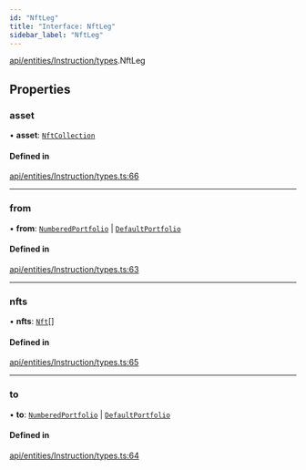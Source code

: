 ```yaml
---
id: "NftLeg"
title: "Interface: NftLeg"
sidebar_label: "NftLeg"
---
```


[api/entities/Instruction/types](../../../../../../modules/API/Entities/Instruction/Types/Types.md).NftLeg

## Properties

### asset

• **asset**: [`NftCollection`](../../../../../../classes/API/Entities/Asset/NonFungible/NftCollection/NftCollection.md)

#### Defined in

[api/entities/Instruction/types.ts:66](https://github.com/PolymeshAssociation/polymesh-sdk/blob/88db4a911/src/api/entities/Instruction/types.ts#L66)

___

### from

• **from**: [`NumberedPortfolio`](../../../../../../classes/API/Entities/NumberedPortfolio/NumberedPortfolio.md) \| [`DefaultPortfolio`](../../../../../../classes/API/Entities/DefaultPortfolio/DefaultPortfolio.md)

#### Defined in

[api/entities/Instruction/types.ts:63](https://github.com/PolymeshAssociation/polymesh-sdk/blob/88db4a911/src/api/entities/Instruction/types.ts#L63)

___

### nfts

• **nfts**: [`Nft`](../../../../../../classes/API/Entities/Asset/NonFungible/Nft/Nft.md)[]

#### Defined in

[api/entities/Instruction/types.ts:65](https://github.com/PolymeshAssociation/polymesh-sdk/blob/88db4a911/src/api/entities/Instruction/types.ts#L65)

___

### to

• **to**: [`NumberedPortfolio`](../../../../../../classes/API/Entities/NumberedPortfolio/NumberedPortfolio.md) \| [`DefaultPortfolio`](../../../../../../classes/API/Entities/DefaultPortfolio/DefaultPortfolio.md)

#### Defined in

[api/entities/Instruction/types.ts:64](https://github.com/PolymeshAssociation/polymesh-sdk/blob/88db4a911/src/api/entities/Instruction/types.ts#L64)
